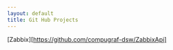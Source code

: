 ```yaml
---
layout: default
title: Git Hub Projects
---
```



[Zabbix][https://github.com/compugraf-dsw/ZabbixApi]